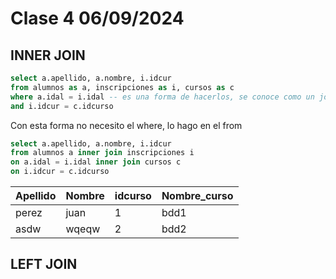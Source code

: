 # Clase 4 06/09/2024

## INNER JOIN 

```sql
select a.apellido, a.nombre, i.idcur
from alumnos as a, inscripciones as i, cursos as c
where a.idal = i.idal -- es una forma de hacerlos, se conoce como un join(inner) entre tablas
and i.idcur = c.idcurso

```
Con esta forma no necesito el where, lo hago en el from
```sql
select a.apellido, a.nombre, i.idcur
from alumnos a inner join inscripciones i 
on a.idal = i.idal inner join cursos c 
on i.idcur = c.idcurso
```

| Apellido | Nombre | idcurso | Nombre_curso |
| - | - | - | - |
| perez | juan | 1 | bdd1 |
|asdw | wqeqw | 2 | bdd2 |

## LEFT JOIN 

